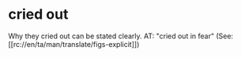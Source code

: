 # cried out

Why they cried out can be stated clearly. AT: "cried out in fear" (See: [[rc://en/ta/man/translate/figs-explicit]])